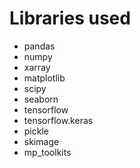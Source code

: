 # Libraries used
 - pandas
 - numpy
 - xarray
 - matplotlib
 - scipy
 - seaborn
 - tensorflow
 - tensorflow.keras
 - pickle
 - skimage
 - mp_toolkits